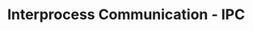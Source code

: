 ---
title: Interprocess Communication - IPC
description: Interprocess Communication - IPC
tags: [c, ipc, processes, pipes]
---